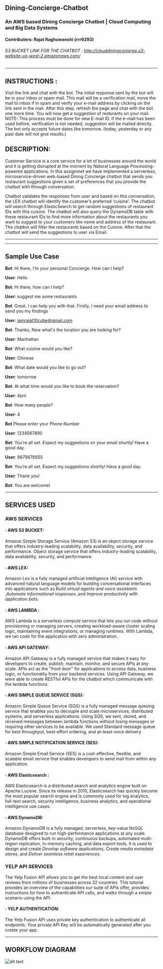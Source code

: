 ## Dining-Concierge-Chatbot

### An AWS based Dining Concierge Chatbot | Cloud Computing and Big Data Systems

#### Contributers: Rajat Raghuwanshi (rrr9293) 

###### S3 BUCKET LINK FOR THE CHATBOT : http://clouddiningconierge.s3-website-us-west-2.amazonaws.com/ 

***
## INSTRUCTIONS :
Visit the link and chat with the bot.
The initial response sent by the bot will be in your inbox or spam mail.
This mail will be a verification mail, move the mail to inbox if in spam and verify your e-mail address by clicking on the link sent in the mail.
After this step, refresh the page and chat with the bot one more time.
You will now get a suggestion of resturants on your mail.
NOTE: This process must be done for new E-mail ID. If the e-mail has been used before, verification is not needed, suggestion will be mailed directly.
The bot only accepts future dates like tomorrow. (today, yesterday or any past date will not give results.)

## DESCRIPTION:

Customer Service is a core service for a lot of businesses around the world and it is getting disrupted at the moment by Natural Language Processing-powered applications. In this assignmet we have implemented a serverless, microservice-driven web-based Dining Concierge chatbot that sends you restaurant suggestions given a set of preferences that you provide the chatbot with through conversation.

Chatbot validates the responses from user and based on this conversation, the LEX chatbot will identify the customer’s preferred ‘cuisine’. The chatbot will search through ElasticSearch to get random suggestions of restaurant IDs with this cuisine. The chatbot will also query the DynamoDB table with these restaurant IDs to find more information about the restaurants you want to suggest to your customers like name and address of the restaurant. The chatbot will filter the restaurants based on the Cuisine. After that the chatbot will send the suggestions to user via Email.

***
***

## Sample Use Case
**Bot**: Hi there, I'm your personal Concierge. How can I help?

**User**: Hello

**Bot**: Hi there, how can I help?

**User**: suggest me some restaurants

**Bot**: Great. I can help you with that. Firstly, I need your email address to send you my findings

**User**: iamrajat10cube@gmail.com

**Bot**: Thanks, Now what's the location you are looking for?

**User**: Manhattan

**Bot**: What cuisine would you like?

**User**: Chinese

**Bot**: What date would you like to go out?

**User**: tomorrow

**Bot**: At what time would you like to book the reservation?

**User**: 4pm

**Bot**: How many people?

**User**: 4

**Bot** Please enter your Phone Number

**User**: 1234567890

**Bot**: You’re all set. Expect my suggestions on your email shortly! Have a good day.

**User**: 9879876655

**Bot**: You’re all set. Expect my suggestions shortly! Have a good day.

**User**: Thank you!

**Bot**: You are welcome!

***

## SERVICES USED

### AWS SERVICES 
#### ▫️ AWS S3 BUCKET: 
Amazon Simple Storage Service (Amazon S3) is an object storage service that offers industry-leading scalability, data availability, security, and performance. Object storage service that offers industry-leading scalability, data availability, security, and performance.

#### ▫️ AWS LEX: 
Amazon Lex is a fully managed artificial intelligence (AI) service with advanced natural language models for building conversational interfaces into applications such as _Build virtual agents and voice assistants_ ,_Automate informational responses_ ,and _Improve productivity with application bots_. 

#### ▫️ AWS LAMBDA : 
AWS Lambda is a serverless compute service that lets you run code without provisioning or managing servers, creating workload-aware cluster scaling logic, maintaining event integrations, or managing runtimes. With Lambda, we ran code for the application with zero administration. 

#### ▫️ AWS API GATEWAY: 
Amazon API Gateway is a fully managed service that makes it easy for developers to create, publish, maintain, monitor, and secure APIs at any scale. APIs act as the "front door" for applications to access data, business logic, or functionality from your backend services. Using API Gateway, we were able to create RESTful APIs  for the chatbot which communicate with the lambda functions. 

#### ▫️ AWS SIMPLE QUEUE SERVICE (SQS):
Amazon Simple Queue Service (SQS) is a fully managed message queuing service that enables you to decouple and scale microservices, distributed systems, and serverless applications. Using SQS, we sent, stored, and received messages between lambda functions without losing messages or requiring other services to be available. We used Standard message queue for best throughput, best-effort ordering, and at-least-once delivery

#### ▫️ AWS SIMPLE NOTIFICATION SERVICE (SES): 
Amazon Simple Email Service (SES) is a cost-effective, flexible, and scalable email service that enables developers to send mail from within any application. 

#### ▫️ AWS Elasticsearch : 
AWS Elasticsearch is a distributed search and analytics engine built on Apache Lucene. Since its release in 2010, Elasticsearch has quickly become the most popular search engine and is commonly used for log analytics, full-text search, security intelligence, business analytics, and operational intelligence use cases.

#### ▫️ AWS DynamoDB:
Amazon DynamoDB is a fully managed, serverless, key-value NoSQL database designed to run high-performance applications at any scale. DynamoDB offers built-in security, continuous backups, automated multi-region replication, in-memory caching, and data export tools. It is used to design and create _Develop software applications_, _Create media metadata stores_, and _Deliver seamless retail experiences_.

### YELP API SERVICES 
The Yelp Fusion API allows you to get the best local content and user reviews from millions of businesses across 32 countries. This tutorial provides an overview of the capabilities our suite of APIs offer, provides instructions for how to authenticate API calls, and walks through a simple scenario using the API.

#### ▫️ YELP AUTHENTICATION:
The Yelp Fusion API uses private key authentication to authenticate all endpoints. Your private API Key will be automatically generated after you create your app. 

***

## WORKFLOW DIAGRAM 
![alt text](https://github.com/rajat10cube/Dining-Concierge-using-AWS/blob/main/images/Assignment%201%20architecture%20diagram.png)


